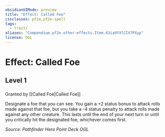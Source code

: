 ```yaml
---
obsidianUIMode: preview
title: "Effect: Called Foe"
cssclasses: pf2e,pf2e-spell
tags:
  - trait/
aliases: "Compendium.pf2e.other-effects.Item.63ia9YXlCIX7PXyp"
license: OGL
---
```

# Effect: Called Foe
## Level 1
### 






Granted by [[Called Foe|Called Foe]]

Designate a foe that you can see. You gain a +2 status bonus to attack rolls made against that foe, but you take a -4 status penalty to attack rolls made against any other creature. This lasts until the end of your next turn or until you critically hit the designated foe, whichever comes first.

*Source: Pathfinder Hero Point Deck*
*OGL*
